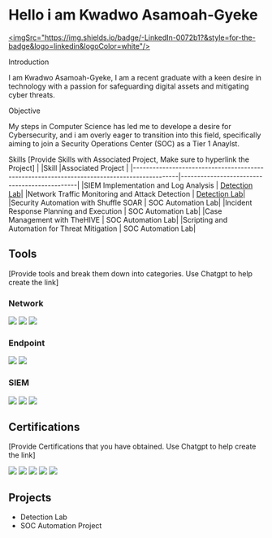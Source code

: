 # Hello i am Kwadwo Asamoah-Gyeke
<a href="https://linkedin.com"><imgSrc="https://img.shields.io/badge/-LinkedIn-0072b1?&style=for-the-badge&logo=linkedin&logoColor=white"/></a> 

Introduction

I am Kwadwo Asamoah-Gyeke, I am a recent graduate with a keen desire in technology with a passion for safeguarding digital assets and mitigating cyber threats.

Objective

My steps in Computer Science has led me to develope a desire for Cybersecurity, and i am overly eager to transition into this field, specifically aiming to join a Security Operations Center (SOC) as a Tier 1 Anaylst.

Skills
[Provide Skills with Associated Project, Make sure to hyperlink the Project]
|
|Skill                                                                                       |Associated Project                            |
|--------------------------------------------------------------------------------------------|----------------------------------------------|
|SIEM Implementation and Log Analysis                                                        | <a href="https://google.com">Detection Lab</a>|
|Network Traffic Monitoring and Attack Detection                                             | <a href="https://google.com">Detection Lab</a>|
|Security Automation with Shuffle SOAR                                                       | SOC Automation Lab|
|Incident Response Planning and Execution                                                    | SOC Automation Lab|
|Case Management with TheHIVE                                                                | SOC Automation Lab|
|Scripting and Automation for Threat Mitigation                                              | SOC Automation Lab|

## Tools
[Provide tools and break them down into categories. Use Chatgpt to help create the link]

### Network
<div>
  <img src="https://img.shields.io/badge/-Wireshark-1679A7?&style=for-the-badge&logo=Wireshark&logoColor=white" />
  <img src="https://img.shields.io/badge/-Suricata-EF3B2D?&style=for-the-badge&logo=Suricata&logoColor=white" />
  <img src="https://img.shields.io/badge/-Zeek-777BB4?&style=for-the-badge&logo=Zeek&logoColor=white" />
</div>

### Endpoint
<div>
  <img src="https://img.shields.io/badge/-Microsoft_Defender_for_Endpoint-00A4EF?&style=for-the-badge&logo=Microsoft&logoColor=white" />
  <img src="https://img.shields.io/badge/-Velociraptor-4B275F?&style=for-the-badge&logo=Velociraptor&logoColor=white" />
</div>

### SIEM
<div>
 <img src="https://img.shields.io/badge/-Microsoft_Sentinel-0078D4?&style=for-the-badge&logo=Microsoft&logoColor=white" /> 
 <img src="https://img.shields.io/badge/-Splunk-000000?&style=for-the-badge&logo=Splunk&logoColor=white" /> 
 <img src="https://img.shields.io/badge/-Elastic-005571?&style=for-the-badge&logo=Elastic&logoColor=white" />
</div>

## Certifications
[Provide Certifications that you have obtained. Use Chatgpt to help create the link]
<div>
  <img src="https://img.shields.io/badge/-Security%2B-FF0000?&style=for-the-badge&logo=CompTIA&logoColor=white" /> 
  <img src="https://img.shields.io/badge/-Network%2B-007ACC?&style=for-the-badge&logo=CompTIA&logoColor=white" /> 
  <img src="https://img.shields.io/badge/-A%2B-4D4D4D?&style=for-the-badge&logo=CompTIA&logoColor=white" /> 
  <img src="https://img.shields.io/badge/-CDSA-006400?&style=for-the-badge&logoColor=white" /> 
  <img src="https://img.shields.io/badge/-CCD-000000?&style=for-the-badge&logoColor=white" /> 
</div>

## Projects
- Detection Lab
- SOC Automation Project
